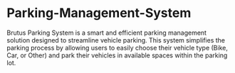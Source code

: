 # Parking-Management-System
Brutus Parking System is a smart and efficient parking management solution designed to streamline vehicle parking. This system simplifies the parking process by allowing users to easily choose their vehicle type (Bike, Car, or Other) and park their vehicles in available spaces within the parking lot. 
